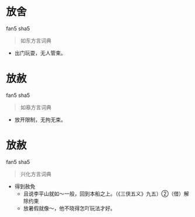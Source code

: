 # 放舍
fan5 sha5
> 如东方言词典
- 出门玩耍，无人管束。

# 放赦
fan5 sha5
> 如皋方言词典
- 放开限制，无拘无束。

# 放赦
fan5 sha5
> 兴化方言词典
- 得到赦免
  - 且说李平山就如～一般，回到本船之上。（《三侠五义》九五）②（借）解除约束
  - 放暑假就像～，他不晓得怎吖玩法才好。
